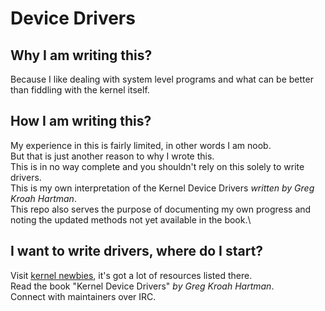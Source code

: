 # Device Drivers

## Why I am writing this?
Because I like dealing with system level programs and what can be better than fiddling with the kernel itself.

## How I am writing this?
My experience in this is fairly limited, in other words I am noob.\
But that is just another reason to why I wrote this.\
This is in no way complete and you shouldn't rely on this solely to write drivers.\
This is my own interpretation of the Kernel Device Drivers _written by Greg Kroah Hartman_.\
This repo also serves the purpose of documenting my own progress and noting the updated methods not yet available in the book.\

## I want to write drivers, where do I start?
Visit [kernel newbies](https://kernelnewbies.org/), it's got a lot of resources listed there.\
Read the book "Kernel Device Drivers" _by Greg Kroah Hartman_.\
Connect with maintainers over IRC.
